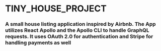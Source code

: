 # TINY_HOUSE_PROJECT
### A small house listing application inspired by Airbnb. The App utilizes React Apollo and the Apollo CLI to handle GraphQL requests. It uses OAuth 2.0 for authentication and Stripe for handling payments as well
